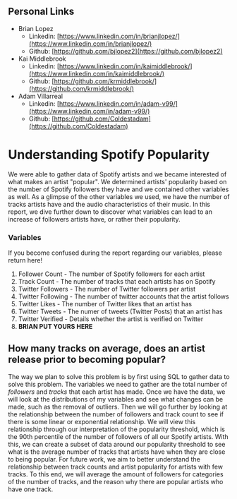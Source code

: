 ## Personal Links

- Brian Lopez
  - Linkedin: [https://www.linkedin.com/in/brianjlopez/](https://www.linkedin.com/in/brianjlopez/)
  - Github: [https://github.com/bjlopez2](https://github.com/bjlopez2)
- Kai Middlebrook
  - Linkedin: [https://www.linkedin.com/in/kaimiddlebrook/](https://www.linkedin.com/in/kaimiddlebrook/)
  - Github: [https://github.com/krmiddlebrook/](https://github.com/krmiddlebrook/)
- Adam Villarreal
  - Linkedin: [https://www.linkedin.com/in/adam-v99/](https://www.linkedin.com/in/adam-v99/)
  - Github: [https://github.com/Coldestadam](https://github.com/Coldestadam)

# Understanding Spotify Popularity

We were able to gather data of Spotify artists and we became interested of what makes an artist "popular". We determined artists' popularity based on the number of Spotify followers they have and we contained other variables as well. As a glimpse of the other variables we used, we have the number of tracks artists have and the audio characteristics of their music. In this report, we dive further down to discover what variables can lead to an increase of followers artists have, or rather their popularity.

### Variables
If you become confused during the report regarding our variables, please return here!

1. Follower Count - The number of Spotify followers for each artist
2. Track Count - The number of tracks that each artists has on Spotify
3. Twitter Followers - The number of Twitter followers per artist
4. Twitter Following - The number of twitter accounts that the artist follows
5. Twitter Likes - The number of Twitter likes that an artist has
6. Twitter Tweets - The numer of tweets (Twitter Posts) that an artist has
7. Twitter Verified - Details whether the artist is verified on Twitter
8. **BRIAN PUT YOURS HERE**

## How many tracks on average, does an artist release prior to becoming popular?
  The way we plan to solve this problem is by first using SQL to gather data to solve this problem. The variables we need to gather are the total number of *followers* and *tracks* that each artist has made. Once we have the data, we will look at the distributions of my variables and see what changes can be made, such as the removal of outliers. Then we will go further by looking at the relationship between the number of followers and track count to see if there is some linear or exponential relationship. We will view this relationship through our interpretation of the popularity threshold, which is the 90th percentile of the number of followers of all our Spotify artists. With this, we can create a subset of data around our popularity threshold to see what is the average number of tracks that artists have when they are close to being popular.
  For future work, we aim to better understand the relationship between track counts and artist popularity for artists with few tracks. To this end, we will average the amount of followers for categories of the number of tracks, and the reason why there are popular artists who have one track.
